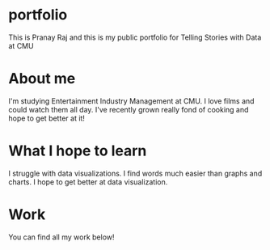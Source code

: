 # portfolio
This is Pranay Raj and this is my public portfolio for Telling Stories with Data at CMU

# About me
I'm studying Entertainment Industry Management at CMU. I love films and could watch them all day. I've recently grown really fond of cooking and hope to get better at it!

# What I hope to learn
I struggle with data visualizations. I find words much easier than graphs and charts. I hope to get better at data visualization.

# Work
You can find all my work below!
